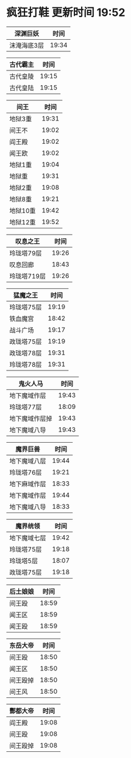 # 疯狂打鞋 更新时间 19:52

| 深渊巨妖   | 时间    |
|--------|-------|
| 沫淹海底3层 | 19:34 |

| 古代霸主   | 时间    |
|--------|-------|
| 古代皇陵 | 19:15 |
| 古代皇陆 | 19:15 |

| 间王   | 时间    |
|--------|-------|
| 地狱3重 | 19:31 |
| 间王不 | 19:02 |
| 阎王殿 | 19:02 |
| 闻王欧 | 19:02 |
| 地狱1重 | 19:04 |
| 地狱重 | 19:31 |
| 地狱2重 | 19:08 |
| 地狱8重 | 19:21 |
| 地狱10重 | 19:42 |
| 地狱12重 | 19:52 |

| 叹息之王   | 时间    |
|--------|-------|
| 玲珑塔79层 | 19:26 |
| 叹息回廊 | 18:43 |
| 玲珑塔719层 | 19:26 |

| 猛魔之王   | 时间    |
|--------|-------|
| 玲珑塔75层 | 19:19 |
| 铁血魔宫 | 18:42 |
| 战斗广场 | 19:17 |
| 政珑塔75层 | 19:19 |
| 政珑塔78层 | 19:31 |
| 玲珑塔78层 | 19:31 |

| 鬼火人马   | 时间    |
|--------|-------|
| 地下魔域作层 | 19:43 |
| 玲珑塔77层 | 18:09 |
| 地下魔域作层掉 | 19:43 |
| 地下魔域八导 | 19:43 |

| 魔界巨兽   | 时间    |
|--------|-------|
| 地下魔域八层 | 19:44 |
| 玲珑塔76层 | 19:21 |
| 地下麻域作层 | 18:33 |
| 地下魔域作层 | 19:44 |
| 地下魔域八导 | 18:33 |

| 魔界统领   | 时间    |
|--------|-------|
| 地下魔域七层 | 19:42 |
| 玲珑塔75层 | 19:18 |
| 玲珑塔5层 | 18:07 |
| 政珑塔75层 | 19:18 |

| 后土娘娘   | 时间    |
|--------|-------|
| 间王殴 | 18:59 |
| 闻王区 | 18:59 |
| 闻王殴 | 18:59 |

| 东岳大帝   | 时间    |
|--------|-------|
| 间王殴 | 18:50 |
| 闻王区 | 18:50 |
| 间王殴掉 | 18:50 |
| 间王风 | 18:50 |

| 酆都大帝   | 时间    |
|--------|-------|
| 阎王殿 | 19:08 |
| 间王殴 | 19:08 |
| 间王殴掉 | 19:08 |